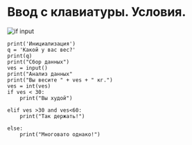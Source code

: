 # Ввод с клавиатуры. Условия.


![if input]({path-to-subject}/images/1.png)  

    print('Инициализация')
    q = 'Какой у вас вес?'
    print(q)
    print("Сбор данных")
    ves = input()
    print("Анализ данных"
    print("Вы весите " + ves + " кг.")
    ves = int(ves)
    if ves < 30:
        print("Вы худой")

    elif ves >30 and ves<60:
        print("Так держать!")

    else:
        print("Многовато однако!")


